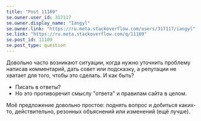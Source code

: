 ```yaml
---
title: "Post 11189"
se.owner.user_id: 317117
se.owner.display_name: "Iangyl"
se.owner.link: "https://ru.meta.stackoverflow.com/users/317117/iangyl"
se.link: "https://ru.meta.stackoverflow.com/q/11189"
se.post_id: 11189
se.post_type: question
---
```

<p>Довольно часто возникают ситуации, когда нужно уточнить проблему написав комментарий, дать совет или подсказку, а репутации не хватает для того, чтобы это сделать. И как быть?</p>
<ul>
<li>Писать в ответы?</li>
<li>Но это противоречит смыслу &quot;ответа&quot; и правилам сайта в целом.</li>
</ul>
<p>Моё предложение довольно простое: поднять вопрос и добиться каких-то, действительно, резонных объяснений или изменений (ещё лучше).</p>
